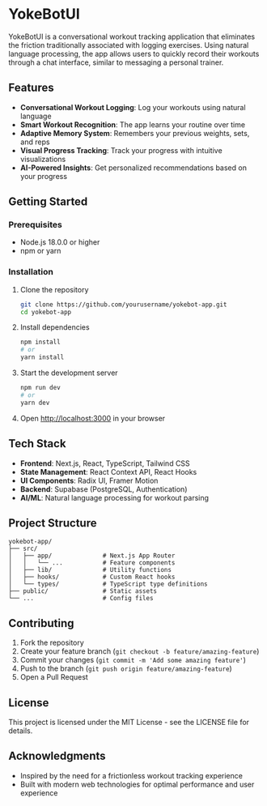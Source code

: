 # YokeBotUI

YokeBotUI is a conversational workout tracking application that eliminates the friction traditionally associated with logging exercises. Using natural language processing, the app allows users to quickly record their workouts through a chat interface, similar to messaging a personal trainer.

## Features

- **Conversational Workout Logging**: Log your workouts using natural language
- **Smart Workout Recognition**: The app learns your routine over time
- **Adaptive Memory System**: Remembers your previous weights, sets, and reps
- **Visual Progress Tracking**: Track your progress with intuitive visualizations
- **AI-Powered Insights**: Get personalized recommendations based on your progress

## Getting Started

### Prerequisites

- Node.js 18.0.0 or higher
- npm or yarn

### Installation

1. Clone the repository
   ```bash
   git clone https://github.com/yourusername/yokebot-app.git
   cd yokebot-app
   ```

2. Install dependencies
   ```bash
   npm install
   # or
   yarn install
   ```

3. Start the development server
   ```bash
   npm run dev
   # or
   yarn dev
   ```

4. Open [http://localhost:3000](http://localhost:3000) in your browser

## Tech Stack

- **Frontend**: Next.js, React, TypeScript, Tailwind CSS
- **State Management**: React Context API, React Hooks
- **UI Components**: Radix UI, Framer Motion
- **Backend**: Supabase (PostgreSQL, Authentication)
- **AI/ML**: Natural language processing for workout parsing

## Project Structure

```
yokebot-app/
├── src/
│   ├── app/              # Next.js App Router
│   │   └── ...           # Feature components
│   ├── lib/              # Utility functions
│   ├── hooks/            # Custom React hooks
│   └── types/            # TypeScript type definitions
├── public/               # Static assets
└── ...                   # Config files
```

## Contributing

1. Fork the repository
2. Create your feature branch (`git checkout -b feature/amazing-feature`)
3. Commit your changes (`git commit -m 'Add some amazing feature'`)
4. Push to the branch (`git push origin feature/amazing-feature`)
5. Open a Pull Request

## License

This project is licensed under the MIT License - see the LICENSE file for details.

## Acknowledgments

- Inspired by the need for a frictionless workout tracking experience
- Built with modern web technologies for optimal performance and user experience
